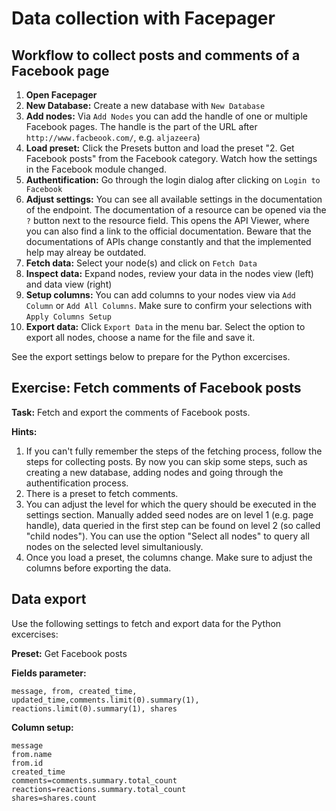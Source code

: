 # Data collection with Facepager 

## Workflow to collect posts and comments of a Facebook page

1. **Open Facepager**
2. **New Database:** Create a new database with ```New Database```
3. **Add nodes:** Via ```Add Nodes``` you can add the handle of one or multiple Facebook pages. The handle is the part of the URL after `http://www.facbeook.com/`, e.g. `aljazeera`)
4. **Load preset:** Click the Presets button and load the preset "2. Get Facebook posts" from the Facebook category.  Watch how the settings in the Facebook module changed.
5. **Authentification:** Go through the login dialog after clicking on `Login to Facebook`
6. **Adjust settings:** You can see all available settings in the documentation of the endpoint. The documentation of a resource can be opened via the `?` button next to the resource field. This opens the API Viewer, where you can also find a link to the official documentation. Beware that the documentations of APIs change constantly and that the implemented help may alreay be outdated. 
7. **Fetch data:** Select your node(s) and click on `Fetch Data`
8. **Inspect data:** Expand nodes, review your data in the nodes view (left) and data view (right)
9. **Setup columns:** You can add columns to your nodes view via `Add Column` or `Add All Columns`. Make sure to confirm your selections with `Apply Columns Setup`
10. **Export data:** Click `Export Data` in the menu bar. Select the option to export all nodes, choose a name for the file and save it. 

See the export settings below to prepare for the Python excercises.

## Exercise: Fetch comments of Facebook posts

**Task:** Fetch and export the comments of Facebook posts. 

**Hints:**
1. If you can't fully remember the steps of the fetching process, follow the steps for collecting posts. By now you can skip some steps, such as creating a new database, adding nodes and going through the authentification process.
2. There is a preset to fetch comments. 
3. You can adjust the level for which the query should be executed in the settings section. Manually added seed nodes are on level 1 (e.g. page handle), data queried in the first step can be found on level 2 (so called "child nodes"). You can use the option "Select all nodes" to query all nodes on the selected level simultaniously. 
4. Once you load a preset, the columns change. Make sure to adjust the columns before exporting the data. 

 
## Data export

Use the following settings to fetch and export data for the Python excercises:

**Preset:**
Get Facebook posts

**Fields parameter:**
```
message, from, created_time, updated_time,comments.limit(0).summary(1), reactions.limit(0).summary(1), shares
```

**Column setup:**  
```
message
from.name
from.id
created_time
comments=comments.summary.total_count
reactions=reactions.summary.total_count
shares=shares.count
```

